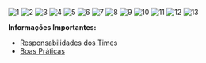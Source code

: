 ![1](https://github.com/DevsFree/.github/assets/108367675/e353f8b7-73b6-459d-bc8a-563e4ae225e3)
![2](https://github.com/DevsFree/.github/assets/108367675/14e175ee-e55f-4a42-afeb-3baf75082db4)
![3](https://github.com/DevsFree/.github/assets/108367675/6de1ad05-78d7-4326-9e66-3a0f96187e7f)
![4](https://github.com/DevsFree/.github/assets/108367675/f50bf010-db0c-4702-bf05-7ea9173c9174)
![5](https://github.com/DevsFree/.github/assets/108367675/6117e4c7-192c-4150-8b98-3586e84b9370)
![6](https://github.com/DevsFree/.github/assets/108367675/64c2ff9c-58d6-417f-83d2-663ab992ace3)
![7](https://github.com/DevsFree/.github/assets/108367675/c8f1c8c7-dd11-451a-9987-8af1893f5d2d)
![8](https://github.com/DevsFree/.github/assets/108367675/2076f2e9-9948-40c7-9ec1-3c72bf70b238)
![9](https://github.com/DevsFree/.github/assets/108367675/be822d9b-49d9-4d52-bfef-59af5facdfbb)
![10](https://github.com/DevsFree/.github/assets/108367675/7c71f8c7-89e6-4d70-9b58-f754f90ff209)
![11](https://github.com/DevsFree/.github/assets/108367675/29e8ecb3-83c8-4671-9232-1986329eff23)
![12](https://github.com/DevsFree/.github/assets/108367675/7172d1ba-73b2-4c47-8dd9-477db1011846)
![13](https://github.com/DevsFree/.github/assets/108367675/d0c3cf64-c468-44a4-9b04-d35c73685e04)

**Informações Importantes:**
- [Responsabilidades dos Times](https://drive.google.com/file/d/1Ek0MS5b7hcyxmP11AJ3nwosz3kHKB2g_/view?usp=sharing)
- [Boas Práticas](https://drive.google.com/file/d/1hV6t8TZ29RqOmmJICDP1w7CLrcj-DTFN/view?usp=sharing)

<!-- ![DevsFree](/Assets/Images/repositorios/DEVSFREE-BANNER-ONBOARDING%202023.png)

![DevsFree-Negocio](/Assets/Images/repositorios/DEVSFREE-NEGOCIO-ONBOARDING%202023.png)

![DevsFree](/Assets/Images/repositorios/DEVSFREE-FILOSOFIA-ONBOARDING%202023.png)

![DevsFree-Hubs](/Assets/Images/repositorios/DEVSFREE-HUBS-ONBOARDING%202023.png)

![DevsFreeLa](/Assets/Icons/repositorios/DevsFreeLa40.png)

- Pessoas com mentalidade jovem e que tem interesse em stacks de desenvolvimento
- Utilizar uma conta chamada DevsFreeLa em vários websites de venda de produtos
- Vender Template, APIs, Páginas simples e geralmente únicas.
- Ter um contrato para essas pessoas assinarem para poderem receber como um todo dentro do projeto DevsFree
- Contribuidores terão como receber ajuda e terão acesso à certos templates, mentorias e possivelmente plataformas pagas
- A mendida que as pessoas forem progredindo em softskill e hardskill, elas entrariam em times ou projetos onde os requisitos são maiores

![DevsFreeLa](/Assets/Icons/repositorios/DevsFreeOrg40.png)

- Pessoas vindo da DevsFreeLa ou challenges
- Pessoas com pouca experiência em time/projetos e conhecimento mediano em sua stack
- Vão participar de projetos um pouco longos com pouca ou nenhuma remuneração, que podem ser internos ou externos da DevsFree. Exemplo: ICPA, Global Elétrica, KBS
- Essas pessoas, poderão instruir as pessoas tecnicamente, mas caso sejam bons, será encaminhado para o DevsFree Guide

![DevsFreeLa](/Assets/Icons/repositorios/DevsFreeGuide40.png)

- Para poder criar conteúdo do Guide ou mentorar, será preciso contribuir com a comunidade ter uma autoridade na comunidade de desenvolvimento (fora de DevsFree)

![DevsFreeLa](/Assets/Icons/repositorios/DevsFreeUp40.png)

- Para entrar e se manter será necessário ter participado de projetos da DevsFree com alto desempenho de trabalho em equipe e técnico
- DevsFreeUp receberá os projetos de longo prazo e cliente leais

![DevsFree-Contatos](/Assets/Images/repositorios/DEVSFREE-CONTATOS-ONBOARDING%202023.png) -->
